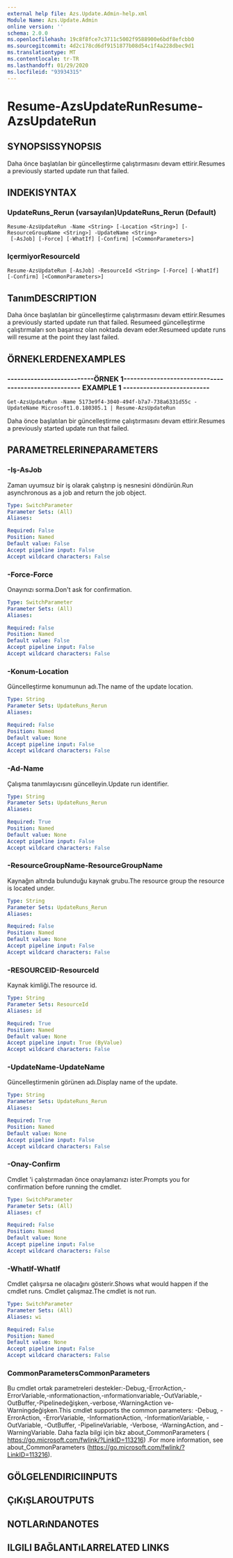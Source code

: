 ```yaml
---
external help file: Azs.Update.Admin-help.xml
Module Name: Azs.Update.Admin
online version: ''
schema: 2.0.0
ms.openlocfilehash: 19c8f8fce7c3711c5002f9588900e6bdf8efcbb0
ms.sourcegitcommit: 4d2c178cd6df9151877b08d54c1f4a228dbec9d1
ms.translationtype: MT
ms.contentlocale: tr-TR
ms.lasthandoff: 01/29/2020
ms.locfileid: "93934315"
---
```

# <span data-ttu-id="bf6d4-101">Resume-AzsUpdateRun</span><span class="sxs-lookup"><span data-stu-id="bf6d4-101">Resume-AzsUpdateRun</span></span>

## <span data-ttu-id="bf6d4-102">SYNOPSIS</span><span class="sxs-lookup"><span data-stu-id="bf6d4-102">SYNOPSIS</span></span>
<span data-ttu-id="bf6d4-103">Daha önce başlatılan bir güncelleştirme çalıştırmasını devam ettirir.</span><span class="sxs-lookup"><span data-stu-id="bf6d4-103">Resumes a previously started update run that failed.</span></span>

## <span data-ttu-id="bf6d4-104">INDEKI</span><span class="sxs-lookup"><span data-stu-id="bf6d4-104">SYNTAX</span></span>

### <span data-ttu-id="bf6d4-105">UpdateRuns_Rerun (varsayılan)</span><span class="sxs-lookup"><span data-stu-id="bf6d4-105">UpdateRuns_Rerun (Default)</span></span>
```
Resume-AzsUpdateRun -Name <String> [-Location <String>] [-ResourceGroupName <String>] -UpdateName <String>
 [-AsJob] [-Force] [-WhatIf] [-Confirm] [<CommonParameters>]
```

### <span data-ttu-id="bf6d4-106">Içermiyor</span><span class="sxs-lookup"><span data-stu-id="bf6d4-106">ResourceId</span></span>
```
Resume-AzsUpdateRun [-AsJob] -ResourceId <String> [-Force] [-WhatIf] [-Confirm] [<CommonParameters>]
```

## <span data-ttu-id="bf6d4-107">Tanım</span><span class="sxs-lookup"><span data-stu-id="bf6d4-107">DESCRIPTION</span></span>
<span data-ttu-id="bf6d4-108">Daha önce başlatılan bir güncelleştirme çalıştırmasını devam ettirir.</span><span class="sxs-lookup"><span data-stu-id="bf6d4-108">Resumes a previously started update run that failed.</span></span> <span data-ttu-id="bf6d4-109">Resumeed güncelleştirme çalıştırmaları son başarısız olan noktada devam eder.</span><span class="sxs-lookup"><span data-stu-id="bf6d4-109">Resumeed update runs will resume at the point they last failed.</span></span>

## <span data-ttu-id="bf6d4-110">ÖRNEKLERDEN</span><span class="sxs-lookup"><span data-stu-id="bf6d4-110">EXAMPLES</span></span>

### <span data-ttu-id="bf6d4-111">--------------------------ÖRNEK 1--------------------------</span><span class="sxs-lookup"><span data-stu-id="bf6d4-111">-------------------------- EXAMPLE 1 --------------------------</span></span>
```
Get-AzsUpdateRun -Name 5173e9f4-3040-494f-b7a7-738a6331d55c -UpdateName Microsoft1.0.180305.1 | Resume-AzsUpdateRun
```

<span data-ttu-id="bf6d4-112">Daha önce başlatılan bir güncelleştirme çalıştırmasını devam ettirir.</span><span class="sxs-lookup"><span data-stu-id="bf6d4-112">Resumes a previously started update run that failed.</span></span>

## <span data-ttu-id="bf6d4-113">PARAMETRELERINE</span><span class="sxs-lookup"><span data-stu-id="bf6d4-113">PARAMETERS</span></span>

### <span data-ttu-id="bf6d4-114">-Iş</span><span class="sxs-lookup"><span data-stu-id="bf6d4-114">-AsJob</span></span>
<span data-ttu-id="bf6d4-115">Zaman uyumsuz bir iş olarak çalıştırıp iş nesnesini döndürün.</span><span class="sxs-lookup"><span data-stu-id="bf6d4-115">Run asynchronous as a job and return the job object.</span></span>

```yaml
Type: SwitchParameter
Parameter Sets: (All)
Aliases: 

Required: False
Position: Named
Default value: False
Accept pipeline input: False
Accept wildcard characters: False
```

### <span data-ttu-id="bf6d4-116">-Force</span><span class="sxs-lookup"><span data-stu-id="bf6d4-116">-Force</span></span>
<span data-ttu-id="bf6d4-117">Onayınızı sorma.</span><span class="sxs-lookup"><span data-stu-id="bf6d4-117">Don't ask for confirmation.</span></span>

```yaml
Type: SwitchParameter
Parameter Sets: (All)
Aliases: 

Required: False
Position: Named
Default value: False
Accept pipeline input: False
Accept wildcard characters: False
```

### <span data-ttu-id="bf6d4-118">-Konum</span><span class="sxs-lookup"><span data-stu-id="bf6d4-118">-Location</span></span>
<span data-ttu-id="bf6d4-119">Güncelleştirme konumunun adı.</span><span class="sxs-lookup"><span data-stu-id="bf6d4-119">The name of the update location.</span></span>

```yaml
Type: String
Parameter Sets: UpdateRuns_Rerun
Aliases: 

Required: False
Position: Named
Default value: None
Accept pipeline input: False
Accept wildcard characters: False
```

### <span data-ttu-id="bf6d4-120">-Ad</span><span class="sxs-lookup"><span data-stu-id="bf6d4-120">-Name</span></span>
<span data-ttu-id="bf6d4-121">Çalışma tanımlayıcısını güncelleyin.</span><span class="sxs-lookup"><span data-stu-id="bf6d4-121">Update run identifier.</span></span>

```yaml
Type: String
Parameter Sets: UpdateRuns_Rerun
Aliases: 

Required: True
Position: Named
Default value: None
Accept pipeline input: False
Accept wildcard characters: False
```

### <span data-ttu-id="bf6d4-122">-ResourceGroupName</span><span class="sxs-lookup"><span data-stu-id="bf6d4-122">-ResourceGroupName</span></span>
<span data-ttu-id="bf6d4-123">Kaynağın altında bulunduğu kaynak grubu.</span><span class="sxs-lookup"><span data-stu-id="bf6d4-123">The resource group the resource is located under.</span></span>

```yaml
Type: String
Parameter Sets: UpdateRuns_Rerun
Aliases: 

Required: False
Position: Named
Default value: None
Accept pipeline input: False
Accept wildcard characters: False
```

### <span data-ttu-id="bf6d4-124">-RESOURCEID</span><span class="sxs-lookup"><span data-stu-id="bf6d4-124">-ResourceId</span></span>
<span data-ttu-id="bf6d4-125">Kaynak kimliği.</span><span class="sxs-lookup"><span data-stu-id="bf6d4-125">The resource id.</span></span>

```yaml
Type: String
Parameter Sets: ResourceId
Aliases: id

Required: True
Position: Named
Default value: None
Accept pipeline input: True (ByValue)
Accept wildcard characters: False
```

### <span data-ttu-id="bf6d4-126">-UpdateName</span><span class="sxs-lookup"><span data-stu-id="bf6d4-126">-UpdateName</span></span>
<span data-ttu-id="bf6d4-127">Güncelleştirmenin görünen adı.</span><span class="sxs-lookup"><span data-stu-id="bf6d4-127">Display name of the update.</span></span>

```yaml
Type: String
Parameter Sets: UpdateRuns_Rerun
Aliases: 

Required: True
Position: Named
Default value: None
Accept pipeline input: False
Accept wildcard characters: False
```

### <span data-ttu-id="bf6d4-128">-Onay</span><span class="sxs-lookup"><span data-stu-id="bf6d4-128">-Confirm</span></span>
<span data-ttu-id="bf6d4-129">Cmdlet 'i çalıştırmadan önce onaylamanızı ister.</span><span class="sxs-lookup"><span data-stu-id="bf6d4-129">Prompts you for confirmation before running the cmdlet.</span></span>

```yaml
Type: SwitchParameter
Parameter Sets: (All)
Aliases: cf

Required: False
Position: Named
Default value: None
Accept pipeline input: False
Accept wildcard characters: False
```

### <span data-ttu-id="bf6d4-130">-WhatIf</span><span class="sxs-lookup"><span data-stu-id="bf6d4-130">-WhatIf</span></span>
<span data-ttu-id="bf6d4-131">Cmdlet çalışırsa ne olacağını gösterir.</span><span class="sxs-lookup"><span data-stu-id="bf6d4-131">Shows what would happen if the cmdlet runs.</span></span>
<span data-ttu-id="bf6d4-132">Cmdlet çalışmaz.</span><span class="sxs-lookup"><span data-stu-id="bf6d4-132">The cmdlet is not run.</span></span>

```yaml
Type: SwitchParameter
Parameter Sets: (All)
Aliases: wi

Required: False
Position: Named
Default value: None
Accept pipeline input: False
Accept wildcard characters: False
```

### <span data-ttu-id="bf6d4-133">CommonParameters</span><span class="sxs-lookup"><span data-stu-id="bf6d4-133">CommonParameters</span></span>
<span data-ttu-id="bf6d4-134">Bu cmdlet ortak parametreleri destekler:-Debug,-ErrorAction,-ErrorVariable,-ınformationaction,-ınformationvariable,-OutVariable,-OutBuffer,-Pipelinedeğişken,-verbose,-WarningAction ve-Warningdeğişken.</span><span class="sxs-lookup"><span data-stu-id="bf6d4-134">This cmdlet supports the common parameters: -Debug, -ErrorAction, -ErrorVariable, -InformationAction, -InformationVariable, -OutVariable, -OutBuffer, -PipelineVariable, -Verbose, -WarningAction, and -WarningVariable.</span></span> <span data-ttu-id="bf6d4-135">Daha fazla bilgi için bkz about_CommonParameters ( https://go.microsoft.com/fwlink/?LinkID=113216) .</span><span class="sxs-lookup"><span data-stu-id="bf6d4-135">For more information, see about_CommonParameters (https://go.microsoft.com/fwlink/?LinkID=113216).</span></span>

## <span data-ttu-id="bf6d4-136">GÖLGELENDIRICI</span><span class="sxs-lookup"><span data-stu-id="bf6d4-136">INPUTS</span></span>

## <span data-ttu-id="bf6d4-137">ÇıKıŞLAR</span><span class="sxs-lookup"><span data-stu-id="bf6d4-137">OUTPUTS</span></span>

## <span data-ttu-id="bf6d4-138">NOTLARıNDA</span><span class="sxs-lookup"><span data-stu-id="bf6d4-138">NOTES</span></span>

## <span data-ttu-id="bf6d4-139">ILGILI BAĞLANTıLAR</span><span class="sxs-lookup"><span data-stu-id="bf6d4-139">RELATED LINKS</span></span>

